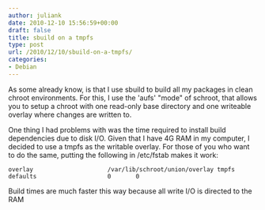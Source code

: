 ```yaml
---
author: juliank
date: 2010-12-10 15:56:59+00:00
draft: false
title: sbuild on a tmpfs
type: post
url: /2010/12/10/sbuild-on-a-tmpfs/
categories:
- Debian
---
```


As some already know, is that I use sbuild to build all my packages in clean chroot environments. For this, I use the 'aufs' "mode" of schroot, that allows you to setup a chroot with one read-only base directory and one writeable overlay where changes are written to. 

One thing I had problems with was the time required to install build dependencies due to disk I/O. Given that I have 4G RAM in my computer, I decided to use a tmpfs as the writable overlay. For those of you who want to do the same, putting the following in /etc/fstab makes it work:




    
    
    overlay                     /var/lib/schroot/union/overlay tmpfs         defaults                    0       0
    







Build times are much faster this way because all write I/O is directed to the RAM
